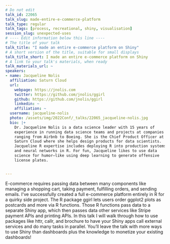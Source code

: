 ```yaml
---
# Do not edit
talk_id: 22065
talk_slug: made-entire-e-commerce-platform
talk_type: regular
talk_tags: [process, recreational, shiny, visualisation]
session_slug: unexpected-uses
# ---- Edit information below this line ----
# The title of your talk
talk_title: "I made an entire e-commerce platform on Shiny"
# A short version of the title, suitable for small displays
talk_title_short: I made an entire e-commerce platform on Shiny
# A link to your talk's materials, when ready
talk_materials_url: ~
speakers:
- name: Jacqueline Nolis
  affiliation: Saturn Cloud
  url:
    webpage: https://jnolis.com
    twitter: https://github.com/jnolis/ggirl
    github: https://github.com/jnolis/ggirl
    linkedin: ~
    affiliation: ~
  username: jacqueline-nolis
  photo: /assets/img/2022Conf/_talks/22065_jacqueline-nolis.jpg
  bio: |+
    Dr. Jacqueline Nolis is a data science leader with 15 years of
    experience in running data science teams and projects at companies
    ranging from Airbnb to Boeing. She is the Chief Product Officer at
    Saturn Cloud where she helps design products for data scientists.
    Jacqueline R expertise includes deploying R into production systems
    and neural networks in R. For fun, Jacqueline likes to use data
    science for humor—like using deep learning to generate offensive
    license plates.


---
```


<!-- ABSTRACT ----
Please write abstract below. You may use simple markdown (links, code style, bold, italics)
-->

E-commerce requires passing data between many components like managing a
shopping cart, taking payment, fulfilling orders, and sending emails. I've
successfully created a full e-commerce platform entirely in R for a quirky side
project. The R package ggirl lets users order ggplot2 plots as postcards and
more via R functions. Those R functions pass data to a separate Shiny app, which
then passes data other services like Stripe payment APIs and printing APIs. In
this talk I will walk through how to use packages like httr, callr, and brochure
to have your Shiny apps call external services and do many tasks in parallel.
You’ll leave the talk with more ways to use Shiny than dashboards plus the
knowledge to monetize your existing dashboards!
